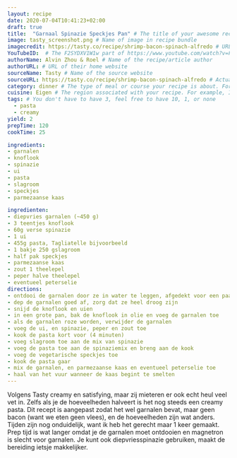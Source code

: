 ```yaml
---
layout: recipe
date: 2020-07-04T10:41:23+02:00
draft: true    
title:  "Garnaal Spinazie Speckjes Pan" # The title of your awesome recipe
image: tasty_screenshot.png # Name of image in recipe bundle
imagecredit: https://tasty.co/recipe/shrimp-bacon-spinach-alfredo # URL to image source page, website, or creator
YouTubeID:  # The F2SYDXV1W1w part of https://www.youtube.com/watch?v=F2SYDXV1W1w
authorName: Alvin Zhou & Roel # Name of the recipe/article author
authorURL: # URL of their home website
sourceName: Tasty # Name of the source website
sourceURL: https://tasty.co/recipe/shrimp-bacon-spinach-alfredo # Actual URL of the recipe itself
category: dinner # The type of meal or course your recipe is about. For example: "dinner", "entree", or "dessert".
cuisine: Eigen # The region associated with your recipe. For example, Italiaans, Mediterraans", or Eigen.
tags: # You don't have to have 3, feel free to have 10, 1, or none
  - pasta
  - creamy
yield: 2
prepTime: 120
cookTime: 25

ingredients:
- garnalen
- knoflook
- spinazie
- ui
- pasta
- slagroom
- speckjes
- parmezaanse kaas

ingredienten:
- diepvries garnalen (~450 g)
- 3 teentjes knoflook 
- 60g verse spinazie
- 1 ui
- 455g pasta, Tagliatelle bijvoorbeeld
- 1 bakje 250 gslagroom
- half pak speckjes
- parmezaanse kaas
- zout 1 theelepel
- peper halve theelepel
- eventueel peterselie
directions:
- ontdooi de garnalen door ze in water te leggen, afgedekt voor een paar uur
- dep de garnalen goed af, zorg dat ze heel droog zijn
- snijd de knoflook en uien
- in een grote pan, bak de knoflook in olie en voeg de garnalen toe
- als de garnalen roze worden, verwijder de garnalen
- voeg de ui, en spinazie, peper en zout toe
- kook de pasta kort voor (4 minuten) 
- voeg slagroom toe aan de mix van spinazie
- voeg de pasta toe aan de spinaziemix en breng aan de kook
- voeg de vegetarische speckjes toe
- kook de pasta gaar
- mix de garnalen, en parmezaanse kaas en eventueel peterselie toe
- haal van het vuur wanneer de kaas begint te smelten
---
```


Volgens Tasty creamy en satisfying, maar zij mieteren er ook echt heul veel vet in. 
Zelfs als je de hoeveelheden halveert is  het nog steeds een creamy pasta.
Dit recept is aangepast zodat het wel garnalen bevat, maar geen bacon (want we eten geen vlees), 
en de hoeveelheden zijn wat anders. 
Tijden zijn nog onduidelijk, want ik heb het gerecht maar 1 keer gemaakt.
Prep tijd is wat langer omdat je de garnalen moet ontdooien en magnetron is slecht voor garnalen.
Je kunt ook diepvriesspinazie gebruiken, maakt de bereiding ietsje makkelijker. 

